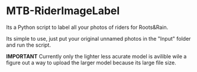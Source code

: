 # MTB-RiderImageLabel

Its a Python script to label all your photos of riders for Roots&amp;Rain.

Its simple to use, just put your original unnamed photos in the "Input" folder and run the script.

**IMPORTANT**
Currently only the lighter less acurate model is avilible wile a figure out a way to upload the larger model because its large file size.
